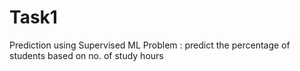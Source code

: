 # Task1
Prediction using Supervised ML Problem : predict the percentage of students based on no. of study hours
